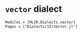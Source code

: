 # `vector` dialect

```@autodocs
Modules = [MLIR.Dialects.vector]
Pages = ["Dialects/15/Vector.jl"]
```
